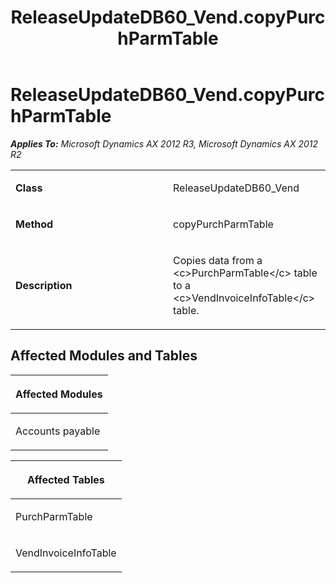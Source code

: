 ﻿---
title: ReleaseUpdateDB60_Vend.copyPurchParmTable
TOCTitle: ReleaseUpdateDB60_Vend.copyPurchParmTable
ms:assetid: 25e79bbb-a0a7-42cf-1cd4-25314b1f932f
ms:mtpsurl: https://msdn.microsoft.com/en-us/library/JJ685036(v=AX.60)
ms:contentKeyID: 49707236
ms.date: 05/18/2015
mtps_version: v=AX.60
---

# ReleaseUpdateDB60\_Vend.copyPurchParmTable 


_**Applies To:** Microsoft Dynamics AX 2012 R3, Microsoft Dynamics AX 2012 R2_

<table>
<colgroup>
<col style="width: 50%" />
<col style="width: 50%" />
</colgroup>
<tbody>
<tr class="odd">
<td><p><strong>Class</strong></p></td>
<td><p>ReleaseUpdateDB60_Vend</p></td>
</tr>
<tr class="even">
<td><p><strong>Method</strong></p></td>
<td><p>copyPurchParmTable</p></td>
</tr>
<tr class="odd">
<td><p><strong>Description</strong></p></td>
<td><p>Copies data from a &lt;c&gt;PurchParmTable&lt;/c&gt; table to a &lt;c&gt;VendInvoiceInfoTable&lt;/c&gt; table.</p></td>
</tr>
</tbody>
</table>


## Affected Modules and Tables

<table>
<colgroup>
<col style="width: 100%" />
</colgroup>
<thead>
<tr class="header">
<th><p>Affected Modules</p></th>
</tr>
</thead>
<tbody>
<tr class="odd">
<td><p>Accounts payable</p></td>
</tr>
</tbody>
</table>


<table>
<colgroup>
<col style="width: 100%" />
</colgroup>
<thead>
<tr class="header">
<th><p>Affected Tables</p></th>
</tr>
</thead>
<tbody>
<tr class="odd">
<td><p>PurchParmTable</p></td>
</tr>
<tr class="even">
<td><p>VendInvoiceInfoTable</p></td>
</tr>
</tbody>
</table>

  


